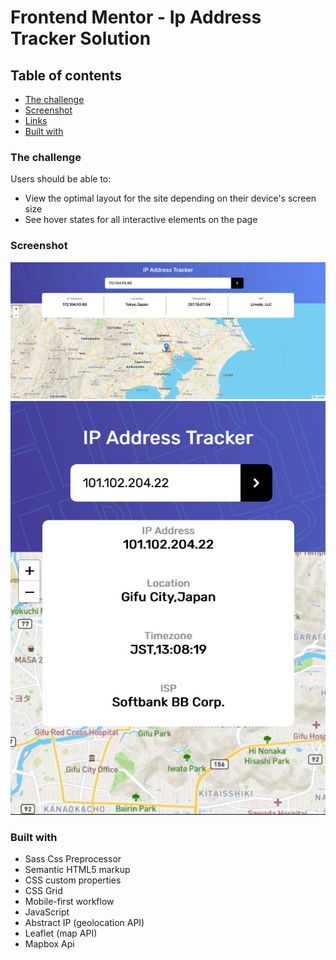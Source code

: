 # Frontend Mentor - Ip Address Tracker Solution

## Table of contents

  - [The challenge](#the-challenge)
  - [Screenshot](#screenshot)
  - [Links](#links)
  - [Built with](#built-with)

### The challenge

Users should be able to:

- View the optimal layout for the site depending on their device's screen size
- See hover states for all interactive elements on the page

### Screenshot

![](./images/screenshot.jpg)
![](./images/screenshot-mobile.jpg)

### Built with

- Sass Css Preprocessor
- Semantic HTML5 markup
- CSS custom properties
- CSS Grid
- Mobile-first workflow
- JavaScript
- Abstract IP (geolocation API)
- Leaflet (map API)
- Mapbox Api
